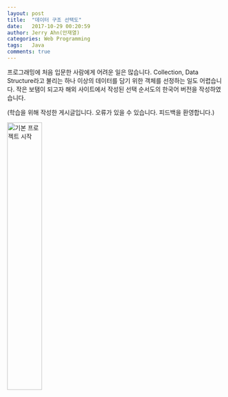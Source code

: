 ```yaml
---
layout: post
title:  "데이터 구조 선택도"
date:   2017-10-29 00:20:59
author: Jerry Ahn(안재열)
categories: Web Programming
tags:   Java
comments: true
---
```


프로그래밍에 처음 입문한 사람에게 어려운 일은 많습니다. Collection, Data Structure라고 불리는 하나 이상의 데이터를 담기 위한 객체를 선정하는 일도 어렵습니다.
작은 보탬이 되고자 해외 사이트에서 작성된 선택 순서도의 한국어 버전을 작성하였습니다.

(학습을 위해 작성한 게시글입니다. 오류가 있을 수 있습니다. 피드백을 환영합니다.)


<a href="//doublem.org/assets/postphoto/20171029/자료구조 선택알고리즘.png" data-lightbox="기본 프로젝트 시작" data-title="기본 프로젝트 시작" width="40%" height="40%">
  <img src="//doublem.org/assets/postphoto/20171029/자료구조 선택알고리즘.png" title="기본 프로젝트 시작" width="40%" height="40%"/></a>
